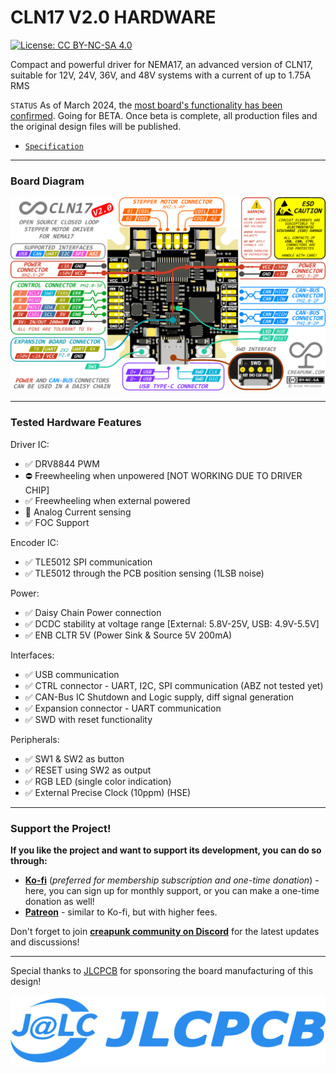 #  CLN17 V2.0 HARDWARE

[![License: CC BY-NC-SA 4.0](https://img.shields.io/badge/License-CC_BY--NC--SA_4.0-lightgrey.svg)](/license.md)

Compact and powerful driver for NEMA17, an advanced version of CLN17, suitable for 12V, 24V, 36V, and 48V systems with a current of up to 1.75A RMS

`STATUS` As of March 2024, the [most board's functionality has been confirmed](#tested-hardware-features). Going for BETA. Once beta is complete, all production files and the original design files will be published.

- [`Specification`](/wiki/CLN17/V2.0/specification.md)

------

### Board Diagram

![](./CLN17-V2.0-BOARD-DIAGRAM.PNG)

------

### Tested Hardware Features

Driver IC:

- ✅ DRV8844 PWM
- ⛔ Freewheeling when unpowered [NOT WORKING DUE TO DRIVER CHIP]
- ✅ Freewheeling when external powered
- 📅 Analog Current sensing
- ✅ FOC Support

Encoder IC:

- ✅ TLE5012 SPI communication
- ✅ TLE5012 through the PCB position sensing (1LSB noise)

Power:

- ✅ Daisy Chain Power connection
- ✅ DCDC stability at voltage range [External: 5.8V-25V, USB: 4.9V-5.5V]
- ✅ ENB CLTR 5V (Power Sink & Source 5V 200mA)

Interfaces:

- ✅ USB communication
- ✅ CTRL connector - UART, I2C, SPI communication (ABZ not tested yet)
- ✅ CAN-Bus IC Shutdown and Logic supply, diff signal generation
- ✅ Expansion connector - UART communication
- ✅ SWD with reset functionality

Peripherals:

- ✅ SW1 & SW2 as button
- ✅ RESET using SW2 as output
- ✅ RGB LED (single color indication)
- ✅ External Precise Clock (10ppm) (HSE)

------

### Support the Project!

**If you like the project and want to support its development, you can do so through:**

- **[Ko-fi](https://ko-fi.com/creapunk)** (*preferred for membership subscription and one-time donation*) - here, you can sign up for monthly support, or you can make a one-time donation as well!
- **[Patreon](http://patreon.com/creapunk)** - similar to Ko-fi, but with higher fees.

Don't forget to join **[creapunk community on Discord](https://discord.gg/4uFSsffhMt)** for the latest updates and discussions!

------

Special thanks to [JLCPCB](https://jlcpcb.com/?from=creapunk) for sponsoring the board manufacturing of this design!

[![img](/wiki/assets/sponsors/JLCPCB.png)](https://jlcpcb.com/?from=creapunk)
